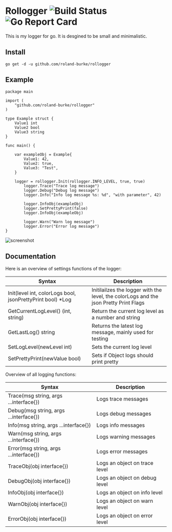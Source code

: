 # Rollogger ![Build Status](https://github.com/roland-burke/rollogger/actions/workflows/simple-workflow.yml/badge.svg) ![Go Report Card](https://goreportcard.com/badge/github.com/roland-burke/rollogger)

This is my logger for go. It is desgined to be small and minimalistic.

## Install
`go get -d -u github.com/roland-burke/rollogger`

## Example

```
package main

import (
	"github.com/roland-burke/rollogger"
)

type Example struct {
	Value1 int
	Value2 bool
	Value3 string
}

func main() {

	var exampleObj = Example{
		Value1: 42,
		Value2: true,
		Value3: "Test",
	}

	logger = rollogger.Init(rollogger.INFO_LEVEL, true, true)
		logger.Trace("Trace log message")
		logger.Debug("Debug log message")
		logger.Info("Info log message %s: %d", "with parameter", 42)

		logger.InfoObj(exampleObj)
		logger.SetPrettyPrint(false)
		logger.InfoObj(exampleObj)

		logger.Warn("Warn log message")
		logger.Error("Error log message")
}
```
![screenshot](https://user-images.githubusercontent.com/56251366/153864038-f20aad06-ec05-49a6-a37e-49bc3d123d63.png)

## Documentation
Here is an overview of settings functions of the logger:

| Syntax      | Description |
| ----------- | ----------- |
| Init(level int, colorLogs bool, jsonPrettyPrint bool) *Log	| Initilailzes the logger with the level, the colorLogs and the json Pretty Print Flags	|
| GetCurrentLogLevel() (int, string)   							| Return the current log level as a number and string					|
| GetLastLog() string  											| Returns the latest log message, mainly used for testing				|
| SetLogLevel(newLevel int)   									| Sets the current log level								|
| SetPrettyPrint(newValue bool)					| Sets if Object logs should print pretty |

Overview of all logging functions:

| Syntax      | Description |
| ----------- | ----------- |
| Trace(msg string, args ...interface{})						| Logs trace messages		|
| Debug(msg string, args ...interface{})   						| Logs debug messages		|
| Info(msg string, args ...interface{})  						| Logs info messages		|
| Warn(msg string, args ...interface{}) 						| Logs warning messages		|
| Error(msg string, args ...interface{}) 						| Logs error messages		|
| TraceObj(obj interface{})										| Logs an object on trace level		|
| DebugObj(obj interface{})   									| Logs an object on debug level		|
| InfoObj(obj interface{})  									| Logs an object on info level		|
| WarnObj(obj interface{}) 										| Logs an object on warn level		|
| ErrorObj(obj interface{}) 									| Logs an object on error level		|

